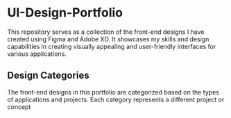 # UI-Design-Portfolio
This repository serves as a collection of the front-end designs I have created using Figma and Adobe XD. It showcases my skills and design capabilities in creating visually appealing and user-friendly interfaces for various applications.

## Design Categories
The front-end designs in this portfolio are categorized based on the types of applications and projects. Each category represents a different project or concept



